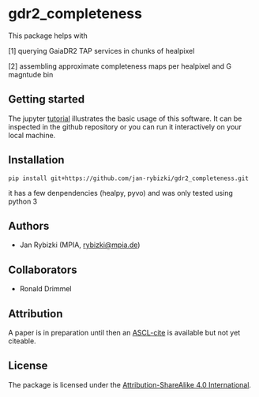 # gdr2_completeness
This package helps with

[1] querying GaiaDR2 TAP services in chunks of healpixel

[2] assembling approximate completeness maps per healpixel and G magntude bin

## Getting started
The jupyter [tutorial](https://github.com/jan-rybizki/gdr2_completeness/tree/master/tutorials) illustrates the basic usage of this software. It can be inspected in the github repository or you can run it interactively on your local machine.


## Installation

```
pip install git+https://github.com/jan-rybizki/gdr2_completeness.git
```
it has a few denpendencies (healpy, pyvo) and was only tested using python 3


## Authors
- Jan Rybizki (MPIA, rybizki@mpia.de)

## Collaborators
- Ronald Drimmel

## Attribution
A paper is in preparation until then an [ASCL-cite](https://ascl.net/code/v/1981) is available but not yet citeable.

## License
The package is licensed under the [Attribution-ShareAlike 4.0 International](https://creativecommons.org/licenses/by-sa/4.0/).
